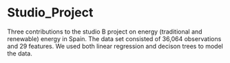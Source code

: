 # Studio_Project

Three contributions to the studio B project on energy (traditional and renewable) energy 
in Spain.  The data set consisted of 36,064 observations and 29 features.  We used both linear 
regression and decison trees to model the data.
